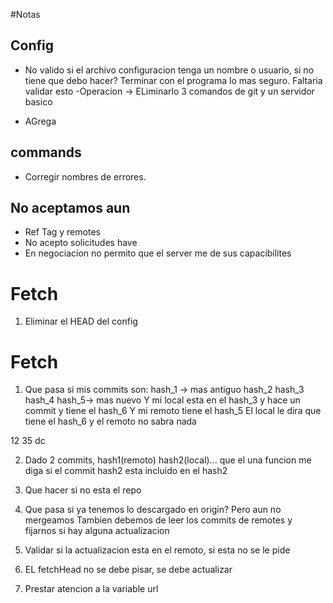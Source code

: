 #Notas

## Config
- No valido si el archivo configuracion tenga un nombre o usuario, si no tiene que debo hacer? Terminar con el programa lo mas seguro. Faltaria validar esto
-Operacion -> ELiminarlo
3 comandos de git y un servidor basico


- AGrega 

## commands

- Corregir nombres de errores.

## No aceptamos aun
- Ref Tag y remotes
- No acepto solicitudes have
- En negociacion no permito que el server me de sus capacibilites

# Fetch 
1) Eliminar el HEAD del config

# Fetch 
1) Que pasa si mis commits son:
hash_1 -> mas antiguo
hash_2
hash_3
hash_4
hash_5-> mas nuevo
Y mi local esta en el hash_3 y hace un commit y tiene el hash_6
Y mi remoto tiene el hash_5
El local le dira que tiene el hash_6 y el remoto no sabra nada


12
35
dc

2) Dado 2 commits, hash1(remoto) hash2(local)...
que el una funcion me diga si el commit hash2 esta incluido en el hash2

3) Que hacer si no esta el repo

4) Que pasa si ya tenemos lo descargado en origin? Pero aun no mergeamos
Tambien debemos de leer los commits de remotes y fijarnos si hay alguna actualizacion

5) Validar si la actualizacion esta en el remoto, si esta no se le pide

6) EL fetchHead no se debe pisar, se debe actualizar

7) Prestar atencion a la variable url